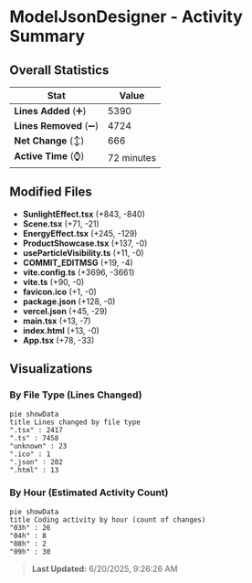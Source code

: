 # ModelJsonDesigner - Activity Summary 

## Overall Statistics

| Stat                   | Value                                                             |
| ---------------------- | ----------------------------------------------------------------- |
| **Lines Added** (➕)   | 5390                                          |
| **Lines Removed** (➖) | 4724                                        |
| **Net Change** (↕)    | 666                |
| **Active Time** (⌚)   | 72 minutes |


## Modified Files
- **SunlightEffect.tsx** (+843, -840)
- **Scene.tsx** (+71, -21)
- **EnergyEffect.tsx** (+245, -129)
- **ProductShowcase.tsx** (+137, -0)
- **useParticleVisibility.ts** (+11, -0)
- **COMMIT_EDITMSG** (+19, -4)
- **vite.config.ts** (+3696, -3661)
- **vite.ts** (+90, -0)
- **favicon.ico** (+1, -0)
- **package.json** (+128, -0)
- **vercel.json** (+45, -29)
- **main.tsx** (+13, -7)
- **index.html** (+13, -0)
- **App.tsx** (+78, -33)

## Visualizations

### By File Type (Lines Changed)

```mermaid
pie showData
title Lines changed by file type
".tsx" : 2417
".ts" : 7458
"unknown" : 23
".ico" : 1
".json" : 202
".html" : 13
```

### By Hour (Estimated Activity Count)

```mermaid
pie showData
title Coding activity by hour (count of changes)
"03h" : 26
"04h" : 8
"08h" : 2
"09h" : 30
```


> **Last Updated:** 6/20/2025, 9:26:26 AM